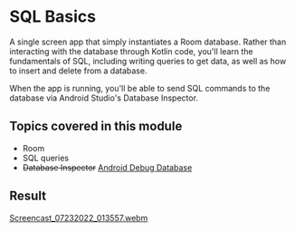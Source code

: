# SQL Basics

A single screen app that simply instantiates a Room database. Rather than interacting with the
database through Kotlin code, you'll learn the fundamentals of SQL, including writing queries to get
data, as well as how to insert and delete from a database.

When the app is running, you'll be able to send SQL commands to the database via Android Studio's
Database Inspector.

## Topics covered in this module

- Room
- SQL queries
- ~~Database
  Inspector~~ [Android Debug Database](https://github.com/amitshekhariitbhu/Android-Debug-Database)

## Result

[Screencast_07232022_013557.webm](https://user-images.githubusercontent.com/29587914/180593618-b9a24baf-f41c-49d2-be94-41bebdc1891c.webm)
